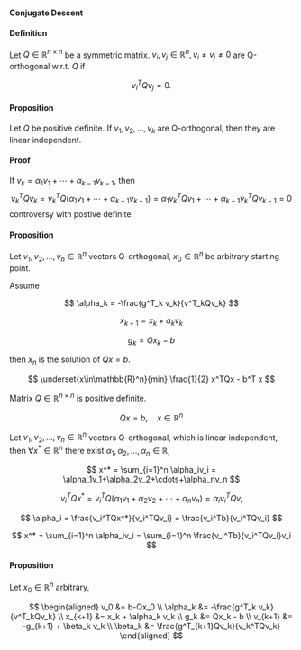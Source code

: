 #### Conjugate Descent

#### Definition

Let $Q\in\mathbb{R}^{n\times n}$ be a symmetric matrix.
$v_i,v_j\in\mathbb{R}^n,v_i\ne v_j \ne0$ are Q-orthogonal w.r.t. $Q$ if 

$$
v_i^T Q v_j = 0.
$$

#### Proposition

Let $Q$ be positive definite. 
If ${v_1,v_2,\dots,v_k}$ are Q-orthogonal, then they are linear independent.

#### Proof

If $v_k=\alpha_1v_1+\cdots+\alpha_{k-1}v_{k-1}$, then
$$v_k^TQv_k=v_k^TQ(\alpha_1v_1+\cdots+\alpha_{k-1}v_{k-1})=\alpha_1v_k^TQv_1+\cdots+\alpha_{k-1}v_k^TQv_{k-1}=0$$
controversy with postive definite.

#### Proposition

Let $v_1,v_2,\dots,v_n\in\mathbb{R}^n$ vectors Q-orthogonal, 
$x_0\in\mathbb{R}^n$ be arbitrary starting point.

Assume 

$$
\alpha_k = -\frac{g^T_k v_k}{v^T_kQv_k} 
$$

$$
x_{k+1} = x_k + \alpha_k v_k 
$$

$$
g_k = Qx_k - b
$$

then $x_n$ is the solution of $Qx=b$.

$$
\underset{x\in\mathbb{R}^n}{min} \frac{1}{2} x^TQx - b^T x
$$

Matrix $Q\in\mathbb{R}^{n\times n}$ is positive definite.

$$
    Qx = b, \quad x\in\mathbb{R}^n
$$

Let $v_1,v_2,\dots,v_n\in\mathbb{R}^n$ vectors Q-orthogonal, which is linear independent,
then $\forall x^* \in\mathbb{R}^n$ there exist ${\alpha_1,\alpha_2,\dots,\alpha_n}\in\mathbb{R}$,

$$
    x^* = \sum_{i=1}^n \alpha_iv_i = \alpha_1v_1+\alpha_2v_2+\cdots+\alpha_nv_n
$$

$$
    v_i^TQx^* = v_i^TQ(\alpha_1v_1+\alpha_2v_2+\cdots+\alpha_nv_n) = \alpha_iv_i^TQv_i
$$

$$
    \alpha_i = \frac{v_i^TQx^*}{v_i^TQv_i} = \frac{v_i^Tb}{v_i^TQv_i}
$$

$$
    x^* = \sum_{i=1}^n \alpha_iv_i = \sum_{i=1}^n \frac{v_i^Tb}{v_i^TQv_i}v_i 
$$

#### Proposition

Let $x_0\in\mathbb{R}^n$ arbitrary, 

$$
\begin{aligned}
v_0 &= b-Qx_0 \\
\alpha_k &= -\frac{g^T_k v_k}{v^T_kQv_k} \\
x_{k+1} &= x_k + \alpha_k v_k \\
g_k &= Qx_k - b \\
v_{k+1} &= -g_{k+1} + \beta_k v_k \\
\beta_k &= \frac{g^T_{k+1}Qv_k}{v_k^TQv_k}
\end{aligned}
$$
